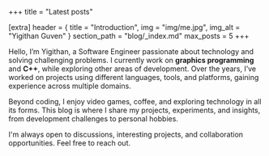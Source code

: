 +++
title = "Latest posts"

[extra]
header = { title = "Introduction", img = "img/me.jpg", img_alt = "Yigithan Guven" }
section_path = "blog/_index.md"
max_posts = 5
+++




Hello, I’m Yigithan, a Software Engineer passionate about technology and solving challenging problems. I currently work on **graphics programming** and **C++**, while exploring other areas of development. Over the years, I’ve worked on projects using different languages, tools, and platforms, gaining experience across multiple domains.

Beyond coding, I enjoy video games, coffee, and exploring technology in all its forms. This blog is where I share my projects, experiments, and insights, from development challenges to personal hobbies.

I'm always open to discussions, interesting projects, and collaboration opportunities. Feel free to reach out.
